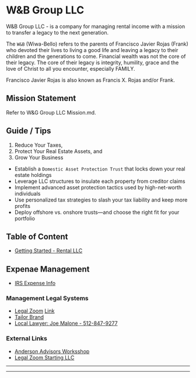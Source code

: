 # W&B Group LLC

W&B Group LLC - is a company for managing rental income with a mission to transfer a legacy to the next generation. 

The `W&B` (Wiwa-Bello) refers to the parents of Francisco Javier Rojas (Frank) who devoted their lives to living a good life and leaving a legacy to their children and the generations to come.  Financial wealth was not the core of their legacy.  The core of their legacy is integrity, humility, grace and the love of Christ to all you encounter, especially FAMILY. 

Francisco Javier Rojas is also known as Francis X. Rojas and/or Frank.

## Mission Statement 

Refer to W&G Group LLC Mission.md.

## Guide / Tips

1. Reduce Your Taxes,
2. Protect Your Real Estate Assets, and
3. Grow Your Business


- Establish a `Domestic Asset Protection Trust` that locks down your real estate holdings
- Leverage LLC structures to insulate each property from creditor claims
- Implement advanced asset protection tactics used by high-net-worth individuals
- Use personalized tax strategies to slash your tax liability and keep more profits
- Deploy offshore vs. onshore trusts—and choose the right fit for your portfolio

## Table of Content

- [Getting Started - Rental LLC](files/GettingStarted_Rental_LLC.md)

## Expenae Management
- [IRS Expense Info](files/Expenses_IRS_ExpenseGuide.md)

### Management Legal Systems
- [Legal Zoom](MgmtLegal_LegalZoom.md) [Link](https://www.legalzoom.com/business/business-formation/llc-overview.html)
- [Tailor Brand](MgmtLegal_TailorBrand.md)
- [Local Lawyer: Joe Malone - 512-847-9277](https://www.stevensmalonelaw.com/?npcmp=dir:local:5216414:78676)
  

### External Links
- [Anderson Advisors Worksshop](https://andersonadvisors.com/tax-and-asset-protection-webinar/?utm_campaign=Tax%20and%20Asset%20Protection%20Workshop&utm_source=google&utm_medium=cpc&utm_content=search&utm_term=how%20to%20put%20rental%20property%20in%20llc-LVLLLCForProperties&utm_id=21128768776&mls=Online%20Marketing&ocs=7016f000001fhmeAAA&gad_source=1&gad_campaignid=21128768776&gbraid=0AAAAAD2cBySFOj7bVEK5qHuz-rmNxrzpL&gclid=CjwKCAjwkvbEBhApEiwAKUz6-7oOGgPOiyk5pcCMYIWIlqS_uwweFPzb33cYJt4Fqtwr0nUNxIxHcxoCsBoQAvD_BwE)
- [Legal Zoom Starting LLC](https://www.legalzoom.com/business/business-formation/llc-overview.html)


--------
--------